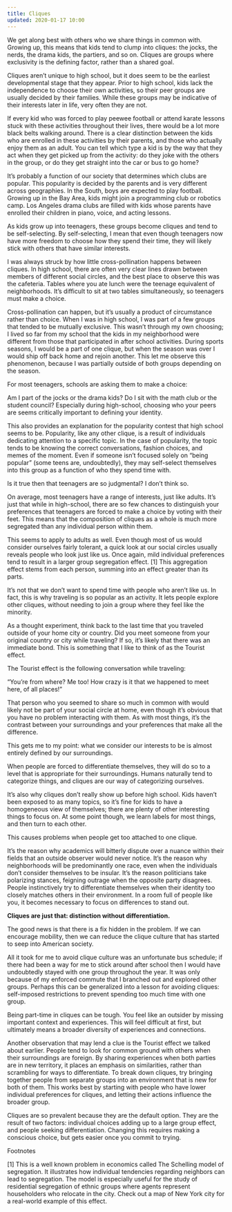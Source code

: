 ```yaml
---
title: Cliques
updated: 2020-01-17 10:00
---
```


We get along best with others who we share things in common with. Growing up, this means that kids tend to clump into cliques: the jocks, the nerds, the drama kids, the partiers, and so on. Cliques are groups where exclusivity is the defining factor, rather than a shared goal.

Cliques aren’t unique to high school, but it does seem to be the earliest developmental stage that they appear. Prior to high school, kids lack the independence to choose their own activities, so their peer groups are usually decided by their families. While these groups may be indicative of their interests later in life, very often they are not. 

If every kid who was forced to play peewee football or attend karate lessons stuck with these activities throughout their lives, there would be a lot more black belts walking around. There is a clear distinction between the kids who are enrolled in these activities by their parents, and those who actually enjoy them as an adult. You can tell which type a kid is by the way that they act when they get picked up from the activity: do they joke with the others in the group, or do they get straight into the car or bus to go home? 

It’s probably a function of our society that determines which clubs are popular. This popularity is decided by the parents and is very different across geographies. In the South, boys are expected to play football. Growing up in the Bay Area, kids might join a programming club or robotics camp. Los Angeles drama clubs are filled with kids whose parents have enrolled their children in piano, voice, and acting lessons. 

As kids grow up into teenagers, these groups become cliques and tend to be self-selecting. By self-selecting, I mean that even though teenagers now have more freedom to choose how they spend their time, they will likely stick with others that have similar interests. 

I was always struck by how little cross-pollination happens between cliques. In high school, there are often very clear lines drawn between members of different social circles, and the best place to observe this was the cafeteria. Tables where you ate lunch were the teenage equivalent of neighborhoods. It’s difficult to sit at two tables simultaneously, so teenagers must make a choice. 

Cross-pollination can happen, but it’s usually a product of circumstance rather than choice. When I was in high school, I was part of a few groups that tended to be mutually exclusive. This wasn’t through my own choosing; I lived so far from my school that the kids in my neighborhood were different from those that participated in after school activities. During sports seasons, I would be a part of one clique, but when the season was over I would ship off back home and rejoin another. This let me observe this phenomenon, because I was partially outside of both groups depending on the season. 

For most teenagers, schools are asking them to make a choice:

Am I part of the jocks or the drama kids? Do I sit with the math club or the student council? Especially during high-school, choosing who your peers are seems critically important to defining your identity.

This also provides an explanation for the popularity contest that high school seems to be. Popularity, like any other clique, is a result of individuals dedicating attention to a specific topic. In the case of popularity, the topic tends to be knowing the correct conversations, fashion choices, and memes of the moment. Even if someone isn’t focused solely on “being popular” (some teens are, undoubtedly), they may self-select themselves into this group as a function of who they spend time with. 

Is it true then that teenagers are so judgmental? I don’t think so. 

On average, most teenagers have a range of interests, just like adults. It’s just that while in high-school, there are so few chances to distinguish your preferences that teenagers are forced to make a choice by voting with their feet. This means that the composition of cliques as a whole is much more segregated than any individual person within them. 

This seems to apply to adults as well. Even though most of us would consider ourselves fairly tolerant, a quick look at our social circles usually reveals people who look just like us. Once again, mild individual preferences tend to result in a larger group segregation effect. [1] This aggregation effect stems from each person, summing into an effect greater than its parts. 

It’s not that we don’t want to spend time with people who aren’t like us. In fact, this is why traveling is so popular as an activity. It lets people explore other cliques, without needing to join a group where they feel like the minority. 

As a thought experiment, think back to the last time that you traveled outside of your home city or country. Did you meet someone from your original country or city while traveling? If so, it’s likely that there was an immediate bond. This is something that I like to think of as the Tourist effect. 

The Tourist effect is the following conversation while traveling: 

“You’re from where? Me too! How crazy is it that we happened to meet here, of all places!”

That person who you seemed to share so much in common with would likely not be part of your social circle at home, even though it’s obvious that you have no problem interacting with them. As with most things, it’s the contrast between your surroundings and your preferences that make all the difference. 

This gets me to my point: what we consider our interests to be is almost entirely defined by our surroundings.

When people are forced to differentiate themselves, they will do so to a level that is appropriate for their surroundings. Humans naturally tend to categorize things, and cliques are our way of categorizing ourselves.

It’s also why cliques don’t really show up before high school. Kids haven’t been exposed to as many topics, so it’s fine for kids to have a homogeneous view of themselves; there are plenty of other interesting things to focus on. At some point though, we learn labels for most things, and then turn to each other. 

This causes problems when people get too attached to one clique. 

It’s the reason why academics will bitterly dispute over a nuance within their fields that an outside observer would never notice. It’s the reason why neighborhoods will be predominantly one race, even when the individuals don’t consider themselves to be insular. It’s the reason politicians take polarizing stances, feigning outrage when the opposite party disagrees.  People instinctively try to differentiate themselves when  their identity too closely matches others in their environment. In a room full of people like you, it becomes necessary to focus on differences to stand out. 

__Cliques are just that: distinction without differentiation.__

The good news is that there is a fix hidden in the problem. If we can encourage mobility, then we can reduce the clique culture that has started to seep into American society. 

All it took for me to avoid clique culture was an unfortunate bus schedule; if there had been a way for me to stick around after school then I would have undoubtedly stayed with one group throughout the year. It was only because of my enforced commute that I branched out and explored other groups. Perhaps this can be generalized into a lesson for avoiding cliques: self-imposed restrictions to prevent spending too much time with one group. 

Being part-time in cliques can be tough. You feel like an outsider by missing important context and experiences. This will feel difficult at first, but ultimately means a broader diversity of experiences and connections.

Another observation that may lend a clue is the Tourist effect we talked about earlier. People tend to look for common ground with others when their surroundings are foreign. By sharing experiences when both parties are in new territory, it places an emphasis on similarities, rather than scrambling for ways to differentiate. To break down cliques, try bringing together people from separate groups into an environment that is new for both of them. This works best by starting with people who have lower individual preferences for cliques, and letting their actions influence the broader group. 

Cliques are so prevalent because they are the default option. They are the result of two factors: individual choices adding up to a large group effect, and people seeking differentiation. Changing this requires making a conscious choice, but gets easier once you commit to trying. 

<div class="divider"></div>

Footnotes

[1] This is a well known problem in economics called The Schelling model of segregation. It illustrates how individual tendencies regarding neighbors can lead to segregation. The model is especially useful for the study of residential segregation of ethnic groups where agents represent householders who relocate in the city. Check out a map of New York city for a real-world example of this effect. 
